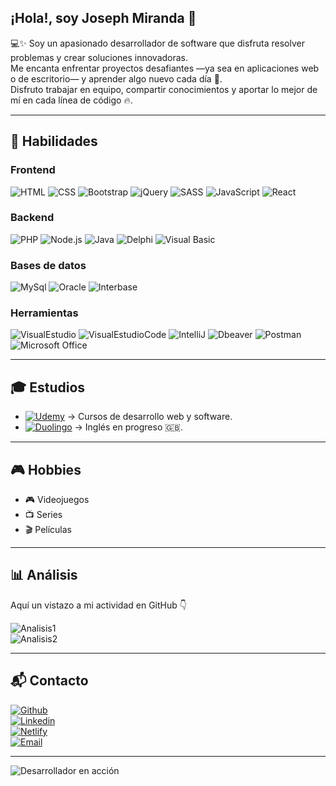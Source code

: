## ¡Hola!, soy Joseph Miranda 👋

💻✨ Soy un apasionado desarrollador de software que disfruta resolver problemas y crear soluciones innovadoras.  
Me encanta enfrentar proyectos desafiantes —ya sea en aplicaciones web o de escritorio— y aprender algo nuevo cada día 🚀.  
Disfruto trabajar en equipo, compartir conocimientos y aportar lo mejor de mí en cada línea de código 🔥.

---

## 🚀 Habilidades

### Frontend
![HTML](https://img.shields.io/badge/HTML5-E34F26?style=for-the-badge&logo=html5&logoColor=white)
![CSS](https://img.shields.io/badge/CSS3-1572B6?style=for-the-badge&logo=css3&logoColor=white)
![Bootstrap](https://img.shields.io/badge/Bootstrap-563D7C?style=for-the-badge&logo=bootstrap&logoColor=white)
![jQuery](https://img.shields.io/badge/jQuery-0769AD?style=for-the-badge&logo=jquery&logoColor=white)
![SASS](https://img.shields.io/badge/Sass-CC6699?style=for-the-badge&logo=sass&logoColor=white)
![JavaScript](https://img.shields.io/badge/JavaScript-323330?style=for-the-badge&logo=javascript&logoColor=F7DF1E)
![React](https://img.shields.io/badge/React-20232A?style=for-the-badge&logo=react&logoColor=61DAFB)

### Backend
![PHP](https://img.shields.io/badge/PHP-777BB4?style=for-the-badge&logo=php&logoColor=white)
![Node.js](https://img.shields.io/badge/Node.js-43853D?style=for-the-badge&logo=node.js&logoColor=white)
![Java](https://img.shields.io/badge/Java-ED8B00?style=for-the-badge&logo=openjdk&logoColor=white)
![Delphi](https://img.shields.io/badge/Delphi-E62431?style=for-the-badge&logo=Delphi&logoColor=white)
![Visual Basic](https://img.shields.io/badge/visual_basic-512BD4?style=for-the-badge&logo=visualbasic&Color=white)

### Bases de datos
![MySql](https://img.shields.io/badge/MySQL-005C84?style=for-the-badge&logo=mysql&logoColor=white)
![Oracle](https://img.shields.io/badge/Oracle-F80000?style=for-the-badge&logo=Oracle&logoColor=white)
![Interbase](https://img.shields.io/badge/interbase-E62431?style=for-the-badge&logo=Interbase&logoColor=white)

### Herramientas
![VisualEstudio](https://img.shields.io/badge/Visual_Studio-5C2D91?style=for-the-badge&logo=visual%20studio&logoColor=white)
![VisualEstudioCode](https://img.shields.io/badge/Visual_Studio_Code-0078D4?style=for-the-badge&logo=visual%20studio%20code&logoColor=white)
![IntelliJ](https://img.shields.io/badge/IntelliJ_IDEA-000000.svg?style=for-the-badge&logo=intellij-idea&logoColor=white)
![Dbeaver](https://img.shields.io/badge/dbeaver-382923.svg?style=for-the-badge&logo=dbeaver&logoColor=white)
![Postman](https://img.shields.io/badge/postman-FF6C37?style=for-the-badge&logo=postman&logoColor=white)
![Microsoft Office](https://img.shields.io/badge/Microsoft_Office-D83B01?style=for-the-badge&logo=microsoft-office&logoColor=white)

---

## 🎓 Estudios
- [![Udemy](https://img.shields.io/badge/Udemy-EC5252?style=for-the-badge&logo=Udemy&logoColor=white)](https://www.udemy.com/user/joseph-miranda-8/) → Cursos de desarrollo web y software.  
- [![Duolingo](https://img.shields.io/badge/Duolingo-58CC02?style=for-the-badge&logo=Duolingo&logoColor=white)](https://es.duolingo.com/profile/Jkatyam52) → Inglés en progreso 🇬🇧.  

---

## 🎮 Hobbies
- 🎮 Videojuegos  
- 📺 Series  
- 🎬 Películas  

---

## 📊 Análisis
Aquí un vistazo a mi actividad en GitHub 👇  

![Analisis1](https://github-readme-stats.vercel.app/api?username=jkatyam52&theme=blue-green)  
![Analisis2](https://github-readme-stats.vercel.app/api/top-langs/?username=jkatyam52&theme=blue-green)

---

## 📬 Contacto
[![Github](https://img.shields.io/badge/GitHub-100000?style=for-the-badge&logo=github&logoColor=white)](https://github.com/jkatyam52)  
[![Linkedin](https://img.shields.io/badge/LinkedIn-0077B5?style=for-the-badge&logo=linkedin&logoColor=white)](https://www.linkedin.com/in/jkatyam52/)  
[![Netlify](https://img.shields.io/badge/Netlify-00C7B7?style=for-the-badge&logo=netlify&logoColor=white)](https://app.netlify.com/teams/jkatyam52/overview)  
[![Email](https://img.shields.io/badge/Email-josephmirandadev%40gmail.com-red?style=for-the-badge&logo=gmail&logoColor=white)](mailto:josephmirandadev@gmail.com)

---

![Desarrollador en acción](https://media.giphy.com/media/L1R1tvI9svkIWwpVYr/giphy.gif)
